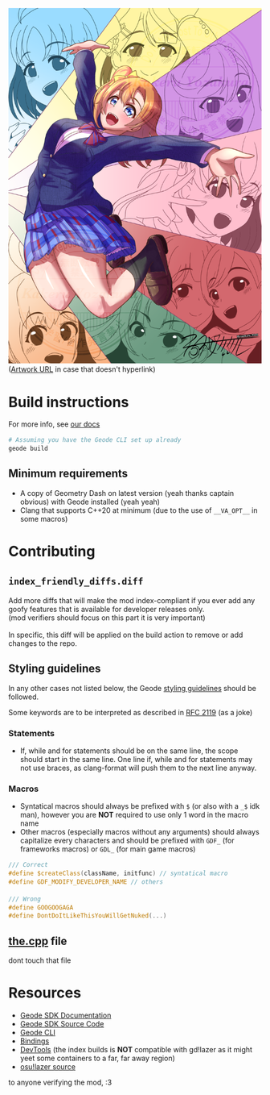 
<a href="https://www.pixiv.net/en/artworks/130930702"><img src="resources/130930702_p0.png"/></a>
([Artwork URL](https://www.pixiv.net/en/artworks/130930702) in case that doesn't hyperlink)

# Build instructions
For more info, see [our docs](https://docs.geode-sdk.org/getting-started/create-mod#build)
```sh
# Assuming you have the Geode CLI set up already
geode build
```

## Minimum requirements
- A copy of Geometry Dash on latest version (yeah thanks captain obvious) with Geode installed (yeah yeah)
- Clang that supports C++20 at minimum (due to the use of `__VA_OPT__` in some macros)

# Contributing
## `index_friendly_diffs.diff`
Add more diffs that will make the mod index-compliant if you ever add any goofy features that is available for developer releases only.<br/>
(mod verifiers should focus on this part it is very important)<br/>
<br/>
In specific, this diff will be applied on the build action to remove or add changes to the repo.

## Styling guidelines
In any other cases not listed below, the Geode [styling guidelines](https://docs.geode-sdk.org/source/styling) should be followed.

Some keywords are to be interpreted as described in [RFC 2119](https://datatracker.ietf.org/doc/html/rfc2119) (as a joke)

### Statements
- If, while and for statements should be on the same line, the scope should start in the same line. One line if, while and for statements may not use braces, as clang-format will push them to the next line anyway.
### Macros
- Syntatical macros should always be prefixed with `$` (or also with a `_$` idk man), however you are **NOT** required to use only 1 word in the macro name
- Other macros (especially macros without any arguments) should always capitalize every characters and should be prefixed with `GDF_` (for frameworks macros) or `GDL_` (for main game macros)

```cpp
/// Correct
#define $createClass(className, initfunc) // syntatical macro
#define GDF_MODIFY_DEVELOPER_NAME // others

/// Wrong
#define GOOGOOGAGA
#define DontDoItLikeThisYouWillGetNuked(...)
```

## [the.cpp](src/the.cpp) file
dont touch that file


# Resources
* [Geode SDK Documentation](https://docs.geode-sdk.org/)
* [Geode SDK Source Code](https://github.com/geode-sdk/geode/)
* [Geode CLI](https://github.com/geode-sdk/cli)
* [Bindings](https://github.com/geode-sdk/bindings/)
* [DevTools](https://github.com/geode-sdk/DevTools) (the index builds is **NOT** compatible with gd!lazer as it might yeet some containers to a far, far away region)
* [osu!lazer source](https://github.com/ppy)



to anyone verifying the mod, :3
